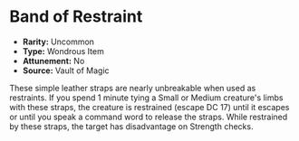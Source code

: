 # Band of Restraint

- **Rarity:** Uncommon
- **Type:** Wondrous Item
- **Attunement:** No
- **Source:** Vault of Magic

These simple leather straps are nearly unbreakable when used as restraints. If you spend 1 minute tying a Small or Medium creature's limbs with these straps, the creature is restrained (escape DC 17) until it escapes or until you speak a command word to release the straps. While restrained by these straps, the target has disadvantage on Strength checks.
